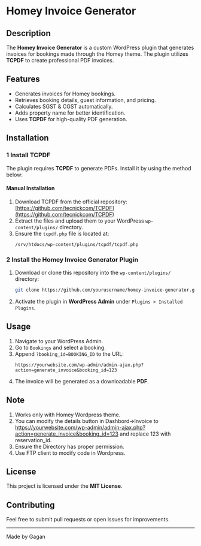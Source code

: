 # Homey Invoice Generator

## Description
The **Homey Invoice Generator** is a custom WordPress plugin that generates invoices for bookings made through the Homey theme. The plugin utilizes **TCPDF** to create professional PDF invoices.

## Features
- Generates invoices for Homey bookings.
- Retrieves booking details, guest information, and pricing.
- Calculates SGST & CGST automatically.
- Adds property name for better identification.
- Uses **TCPDF** for high-quality PDF generation.

## Installation

### 1️ Install TCPDF
The plugin requires **TCPDF** to generate PDFs. Install it by using the method below:

#### Manual Installation
1. Download TCPDF from the official repository: [https://github.com/tecnickcom/TCPDF](https://github.com/tecnickcom/TCPDF)
2. Extract the files and upload them to your WordPress `wp-content/plugins/` directory.
3. Ensure the `tcpdf.php` file is located at:
   ```
   /srv/htdocs/wp-content/plugins/tcpdf/tcpdf.php
   ```

### 2 Install the Homey Invoice Generator Plugin
1. Download or clone this repository into the `wp-content/plugins/` directory:
   ```sh
   git clone https://github.com/yourusername/homey-invoice-generator.git
   ```
2. Activate the plugin in **WordPress Admin** under `Plugins > Installed Plugins`.

## Usage
1. Navigate to your WordPress Admin.
2. Go to `Bookings` and select a booking.
3. Append `?booking_id=BOOKING_ID` to the URL:
   ```
   https://yourwebsite.com/wp-admin/admin-ajax.php?action=generate_invoice&booking_id=123
   ```
4. The invoice will be generated as a downloadable **PDF**.

## Note
1. Works only with Homey Wordpress theme.
2. You can modify the details button in Dashbord->Invoice to https://yourwebsite.com/wp-admin/admin-ajax.php?action=generate_invoice&booking_id=123 and replace 123 with reservation_id.
3. Ensure the Directory has proper permission.
4. Use FTP client to modify code in Wordpress.

## License
This project is licensed under the **MIT License**.

## Contributing
Feel free to submit pull requests or open issues for improvements.

---
Made by Gagan

